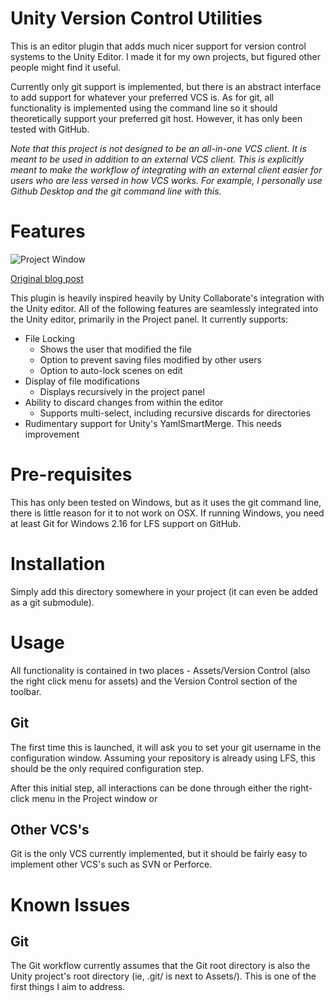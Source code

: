 # Unity Version Control Utilities
This is an editor plugin that adds much nicer support for version control systems to the Unity Editor.  I made it for my own projects, but figured other people might find it useful.

Currently only git support is implemented, but there is an abstract interface to add support for whatever your preferred VCS is.  As for git, all functionality is implemented using the command line so it should theoretically support your preferred git host.  However, it has only been tested with GitHub.

*Note that this project is not designed to be an all-in-one VCS client.  It is meant to be used in addition to an external VCS client.  This is explicitly meant to make the workflow of integrating with an external client easier for users who are less versed in how VCS works.  For example, I personally use Github Desktop and the git command line with this.*

# Features
![Project Window](http://shadowndacorner.com/wp-content/uploads/2018/02/ss-2018-02-25-at-04.50.10.jpg "Project Window with UVCSU, including modifications and locks")

[Original blog post](https://shadowndacorner.com/2018/02/25/extending-unity-for-git-and-maybe-other-source-control/)

This plugin is heavily inspired heavily by Unity Collaborate's integration with the Unity editor.  All of the following features are seamlessly integrated into the Unity editor, primarily in the Project panel.  It currently supports:
* File Locking
	* Shows the user that modified the file
	* Option to prevent saving files modified by other users
	* Option to auto-lock scenes on edit
* Display of file modifications
	* Displays recursively in the project panel
* Ability to discard changes from within the editor
	* Supports multi-select, including recursive discards for directories
* Rudimentary support for Unity's YamlSmartMerge.  This needs improvement

# Pre-requisites
This has only been tested on Windows, but as it uses the git command line, there is little reason for it to not work on OSX.  If running Windows, you need at least Git for Windows 2.16 for LFS support on GitHub.

# Installation
Simply add this directory somewhere in your project (it can even be added as a git submodule).

# Usage
All functionality is contained in two places - Assets/Version Control (also the right click menu for assets) and the Version Control section of the toolbar.

## Git
The first time this is launched, it will ask you to set your git username in the configuration window.  Assuming your repository is already using LFS, this should be the only required configuration step.

After this initial step, all interactions can be done through either the right-click menu in the Project window or 

## Other VCS's
Git is the only VCS currently implemented, but it should be fairly easy to implement other VCS's such as SVN or Perforce.  

# Known Issues
## Git
The Git workflow currently assumes that the Git root directory is also the Unity project's root directory (ie, .git/ is next to Assets/).  This is one of the first things I aim to address.

